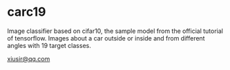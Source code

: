 # carc19
Image classifier based on cifar10, the sample model from the official tutorial of tensorflow. 
Images about a car outside or inside and from different angles with 19 target classes.

xiusir@qq.com

